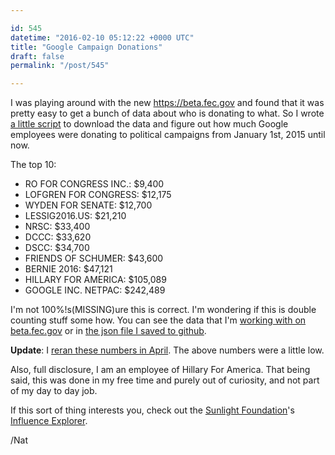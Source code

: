 ```yaml
---

id: 545
datetime: "2016-02-10 05:12:22 +0000 UTC"
title: "Google Campaign Donations"
draft: false
permalink: "/post/545"

---
```


I was playing around with the new https://beta.fec.gov and found that it was pretty easy to get a bunch of data about who is donating to what. So I wrote [a little script](https://github.com/icco/influence) to download the data and figure out how much Google employees were donating to political campaigns from January 1st, 2015 until now.

The top 10:

 - RO FOR CONGRESS INC.: $9,400
 - LOFGREN FOR CONGRESS: $12,175
 - WYDEN FOR SENATE: $12,700
 - LESSIG2016.US: $21,210
 - NRSC: $33,400
 - DCCC: $33,620
 - DSCC: $34,700
 - FRIENDS OF SCHUMER: $43,600
 - BERNIE 2016: $47,121
 - HILLARY FOR AMERICA: $105,089
 - GOOGLE INC. NETPAC: $242,489

I'm not 100%!s(MISSING)ure this is correct. I'm wondering if this is double counting stuff some how. You can see the data that I'm [working with on beta.fec.gov](https://beta.fec.gov/data/receipts/?is_individual=true&contributor_employer=Google&min_date=01-01-2015&max_date=12-31-2016) or in [the json file I saved to github](https://raw.githubusercontent.com/icco/influence/master/data.json).

**Update**: I [reran these numbers in April](https://writing.natwelch.com/post/571). The above numbers were a little low.

Also, full disclosure, I am an employee of Hillary For America. That being said, this was done in my free time and purely out of curiosity, and not part of my day to day job.

If this sort of thing interests you, check out the [Sunlight Foundation](https://sunlightfoundation.com/)'s [Influence Explorer](http://influenceexplorer.com/).

/Nat
